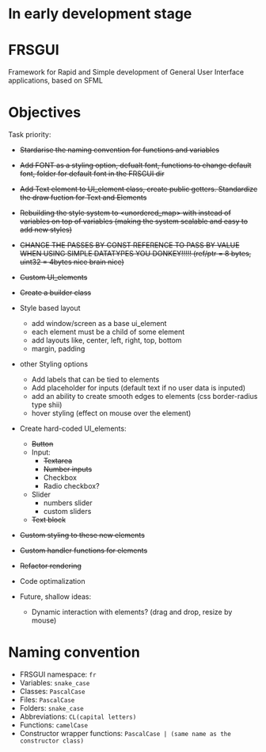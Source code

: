 # In early development stage

# FRSGUI 
Framework for Rapid and Simple development of General User Interface applications, based on SFML


# Objectives

Task priority: 
  - ~~Stardarise the naming convention for functions and variables~~
  - ~~Add FONT as a styling option, defualt font, functions to change default font, folder for default font in the FRSGUI dir~~
  - ~~Add Text element to UI_element class, create public getters. Standardize the draw fuction for Text and Elements~~
  - ~~Rebuilding the style system to <unordered_map> with <variant> instead of variables on top of variables (making the system scalable and easy to add new styles)~~
  - ~~CHANGE THE PASSES BY CONST REFERENCE TO PASS BY VALUE WHEN USING SIMPLE DATATYPES YOU DONKEY!!!!! (ref/ptr = 8 bytes, uint32 = 4bytes nice brain nice)~~
  - ~~Custom UI_elements~~
  - ~~Create a builder class~~
  - Style based layout
      - add window/screen as a base ui_element
      - each element must be a child of some element
      - add layouts like, center, left, right, top, bottom
      - margin, padding
  - other Styling options
      - Add labels that can be tied to elements
      - Add placeholder for inputs (default text if no user data is inputed)
      - add an ability to create smooth edges to elements (css border-radius type shii)
      - hover styling (effect on mouse over the element)
  - Create hard-coded UI_elements: 
      - ~~Button~~
      - Input: 
          - ~~Textarea~~ 
          - ~~Number inputs~~
          - Checkbox
          - Radio checkbox?
      - Slider
          - numbers slider
          - custom sliders
      - ~~Text block~~
  - ~~Custom styling to these new elements~~
  - ~~Custom handler functions for elements~~ 

   - ~~Refactor rendering~~
   - Code optimalization

  - Future, shallow ideas:
    - Dynamic interaction with elements? (drag and drop, resize by mouse)
   
# Naming convention
  - FRSGUI namespace: `fr`
  - Variables: `snake_case`
  - Classes: `PascalCase`
  - Files: `PascalCase`
  - Folders: `snake_case`
  - Abbreviations: `CL(capital letters)`
  - Functions: `camelCase`
  - Constructor wrapper functions: `PascalCase | (same name as the constructor class)`
  
